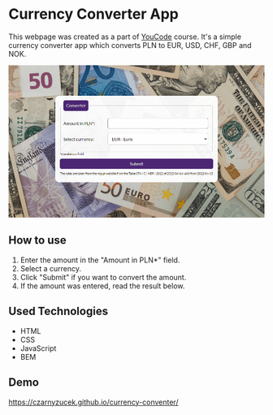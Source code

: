 #  Currency Converter App
This webpage was created as a part of [YouCode](https://youcode.pl) course. It's a simple currency converter app which converts PLN to EUR, USD, CHF, GBP and NOK.

![currencyConverterVideo](images/currencyConverterVideo.gif)

##  How to use
1. Enter the amount in the "Amount in PLN*" field.
2. Select a currency.
3. Click "Submit" if you want to convert the amount.
4. If the amount was entered, read the result below.

##  Used Technologies
- HTML
- CSS
- JavaScript
- BEM

##  Demo
https://czarnyzucek.github.io/currency-conventer/